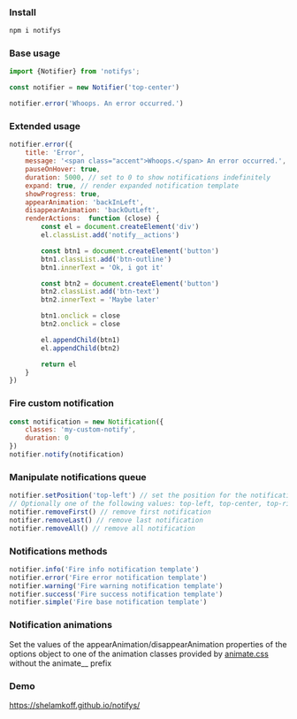 ### Install
```bash
npm i notifys
```
### Base usage

```js
import {Notifier} from 'notifys';

const notifier = new Notifier('top-center')

notifier.error('Whoops. An error occurred.')
```
### Extended usage
```js
notifier.error({
    title: 'Error',
    message: '<span class="accent">Whoops.</span> An error occurred.',
    pauseOnHover: true,
    duration: 5000, // set to 0 to show notifications indefinitely
    expand: true, // render expanded notification template
    showProgress: true,
    appearAnimation: 'backInLeft',
    disappearAnimation: 'backOutLeft',
    renderActions:  function (close) {
        const el = document.createElement('div')
        el.classList.add('notify__actions')

        const btn1 = document.createElement('button')
        btn1.classList.add('btn-outline')
        btn1.innerText = 'Ok, i got it'

        const btn2 = document.createElement('button')
        btn2.classList.add('btn-text')
        btn2.innerText = 'Maybe later'

        btn1.onclick = close
        btn2.onclick = close

        el.appendChild(btn1)
        el.appendChild(btn2)

        return el
    }
})
```
### Fire custom notification
```js
const notification = new Notification({
    classes: 'my-custom-notify',
    duration: 0
})
notifier.notify(notification)
```
### Manipulate notifications queue
```js
notifier.setPosition('top-left') // set the position for the notification queue.
// Optionally one of the following values: top-left, top-center, top-right, bottom-left, bottom-center, bottom-right
notifier.removeFirst() // remove first notification
notifier.removeLast() // remove last notification
notifier.removeAll() // remove all notification
```

### Notifications methods
```js
notifier.info('Fire info notification template') 
notifier.error('Fire error notification template') 
notifier.warning('Fire warning notification template')
notifier.success('Fire success notification template')
notifier.simple('Fire base notification template')
```

### Notification animations 
Set the values of the appearAnimation/disappearAnimation properties of the options object to one of the animation classes provided by [animate.css](https://animate.style/) without the animate__ prefix

### Demo
https://shelamkoff.github.io/notifys/

